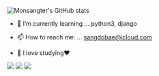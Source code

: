 ![Monsangter's GitHub stats](https://github-readme-stats.vercel.app/api?username=Monsangter&show_icons=true&theme=radical)


- 🌱 I’m currently learning ...
  python3, django
  
- 📫 How to reach me: ...
  sangdobae@icloud.com
  
- 🥰 I love studying❤︎

<div>
<img src="https://img.shields.io/badge/django-FFFFFF?style=for-the-badge&logo=#092E20&logoColor=000000"/>
<img src="https://img.shields.io/badge/html-FFFFFF?style=for-the-badge&logo=##E34F26&logoColor=000000"/>
<img src="https://img.shields.io/badge/css-FFFFFF?style=for-the-badge&logo=#1572B6&logoColor=000000"/>
</div>
<!--
**Monsangter/Monsangter** is a ✨ _special_ ✨ repository because its `README.md` (this file) appears on your GitHub profile.

Here are some ideas to get you started:

- 🔭 I’m currently working on ...
  python3, django

- 🌱 I’m currently learning ...
  python algorithm

- 👯 I’m looking to collaborate on ...

- 🤔 I’m looking for help with ...

- 💬 Ask me about ...

- 📫 How to reach me: ...
  sangdobae@icloud.com

- 😄 Pronouns: ...

- ⚡ Fun fact: ...

-->

